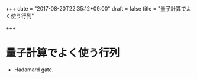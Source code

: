 +++
date = "2017-08-20T22:35:12+09:00"
draft = false
title = "量子計算でよく使う行列"

+++

# 量子計算でよく使う行列

- Hadamard gate.

